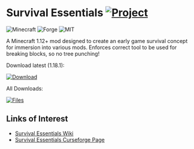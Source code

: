 # Survival Essentials [![Project](http://cf.way2muchnoise.eu/full_294667_downloads.svg)](https://minecraft.curseforge.com/projects/294667)
![Minecraft](http://cf.way2muchnoise.eu/versions/For%20MC_294667_all.svg)
![Forge](https://img.shields.io/badge/Forge-39.0.+-green.svg?longCache=true&style=flat)
![MIT](https://img.shields.io/badge/license-MIT-blue.svg?longCache=true&style=flat)

A Minecraft 1.12+ mod designed to create an early game survival concept for immersion into various mods. Enforces correct tool to be used for breaking blocks, so no tree punching!

Download latest (1.18.1):

[![Download](https://curse.nikky.moe/api/img/294667?logo)](https://curse.nikky.moe/api/url/294667)

All Downloads:

[![Files](https://curse.nikky.moe/api/img/294667/files?logo)](https://minecraft.curseforge.com/projects/294667/files)

## Links of Interest

+ [Survival Essentials Wiki](https://github.com/wendall911/SurvivalEssentials/wiki)
+ [Survival Essentials Curseforge Page](https://minecraft.curseforge.com/projects/survivalessentials)
